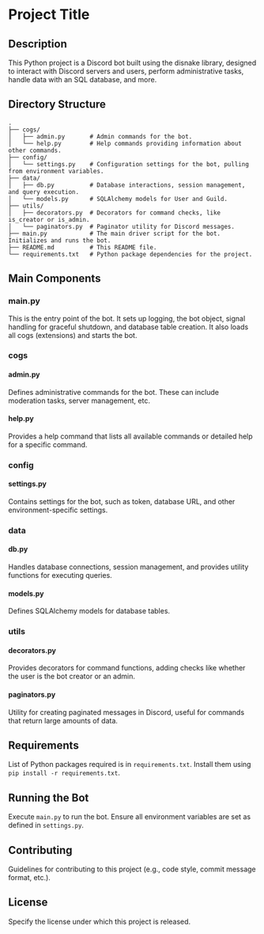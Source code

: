# Project Title

## Description

This Python project is a Discord bot built using the disnake library, designed to interact with Discord servers and users, perform administrative tasks, handle data with an SQL database, and more.

## Directory Structure

```
.
├── cogs/
│   ├── admin.py       # Admin commands for the bot.
│   └── help.py        # Help commands providing information about other commands.
├── config/
│   └── settings.py    # Configuration settings for the bot, pulling from environment variables.
├── data/
│   ├── db.py          # Database interactions, session management, and query execution.
│   └── models.py      # SQLAlchemy models for User and Guild.
├── utils/
│   ├── decorators.py  # Decorators for command checks, like is_creator or is_admin.
│   └── paginators.py  # Paginator utility for Discord messages.
├── main.py            # The main driver script for the bot. Initializes and runs the bot.
├── README.md          # This README file.
└── requirements.txt   # Python package dependencies for the project.

```

## Main Components

### main.py

This is the entry point of the bot. It sets up logging, the bot object, signal handling for graceful shutdown, and database table creation. It also loads all cogs (extensions) and starts the bot.

### cogs

#### admin.py

Defines administrative commands for the bot. These can include moderation tasks, server management, etc.

#### help.py

Provides a help command that lists all available commands or detailed help for a specific command.

### config

#### settings.py

Contains settings for the bot, such as token, database URL, and other environment-specific settings.

### data

#### db.py

Handles database connections, session management, and provides utility functions for executing queries.

#### models.py

Defines SQLAlchemy models for database tables.

### utils

#### decorators.py

Provides decorators for command functions, adding checks like whether the user is the bot creator or an admin.

#### paginators.py

Utility for creating paginated messages in Discord, useful for commands that return large amounts of data.

## Requirements

List of Python packages required is in `requirements.txt`. Install them using `pip install -r requirements.txt`.

## Running the Bot

Execute `main.py` to run the bot. Ensure all environment variables are set as defined in `settings.py`.

## Contributing

Guidelines for contributing to this project (e.g., code style, commit message format, etc.).

## License

Specify the license under which this project is released.

```

